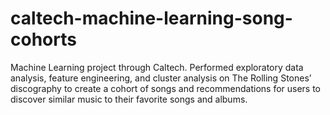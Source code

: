 # caltech-machine-learning-song-cohorts
Machine Learning project through Caltech. Performed exploratory data analysis, feature engineering, and cluster analysis on The Rolling Stones’ discography to create a cohort of songs and recommendations for users to discover similar music to their favorite songs and albums.
